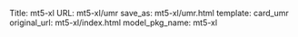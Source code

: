 Title: mt5-xl
URL: mt5-xl/umr
save_as: mt5-xl/umr.html
template: card_umr
original_url: mt5-xl/index.html
model_pkg_name: mt5-xl

